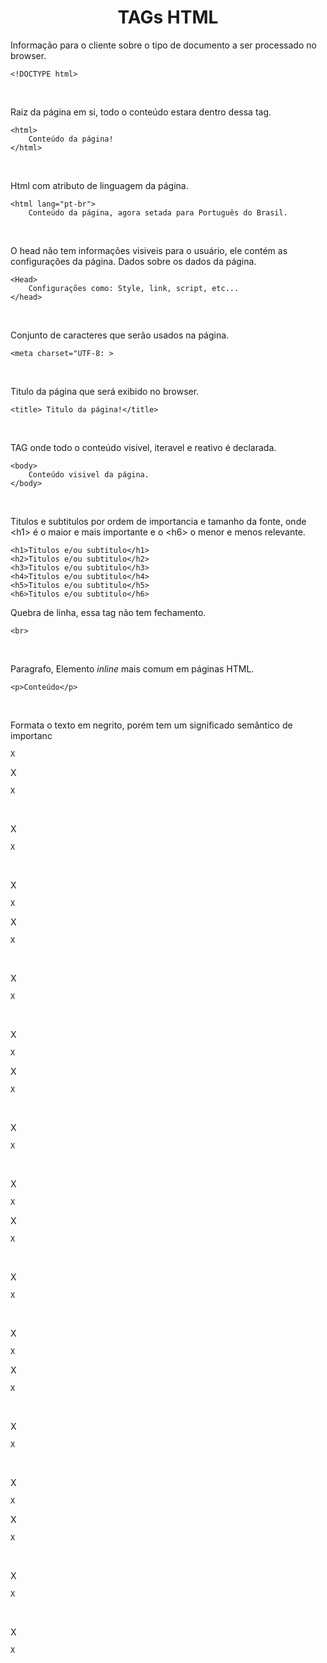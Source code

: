 <h1 style ="text-align: center;">TAGs HTML</h1>
  

Informação para o cliente sobre o tipo de documento a ser processado no browser.
```
<!DOCTYPE html>
```
<br>

Raiz da página em si, todo o conteúdo estara dentro dessa tag.
```
<html>
    Conteúdo da página!
</html>
```
<br>

Html com atributo de linguagem da página.
```
<html lang="pt-br">
    Conteúdo da página, agora setada para Português do Brasil.
```
<br>

O head não tem informações visiveis para o usuário, ele contém as configurações da página. Dados sobre os dados da página.
```
<Head>
    Configurações como: Style, link, script, etc...
</head>
```
<br>

Conjunto de caracteres que serão usados na página.
```
<meta charset="UTF-8: >
```
<br>

Titulo da página que será exibido no browser.
```
<title> Titulo da página!</title>
```
<br>

TAG onde todo o conteúdo visivel, iteravel e reativo é declarada.
```
<body>
    Conteúdo visivel da página.
</body>
```
<br>

Titulos e subtitulos por ordem de importancia e tamanho da fonte, onde \<h1> é o maior e mais importante e o \<h6> o menor e menos relevante.
```
<h1>Titulos e/ou subtitulo</h1>
<h2>Titulos e/ou subtitulo</h2>
<h3>Titulos e/ou subtitulo</h3>
<h4>Titulos e/ou subtitulo</h4>
<h5>Titulos e/ou subtitulo</h5>
<h6>Titulos e/ou subtitulo</h6>
```

Quebra de linha, essa tag não tem fechamento.
```
<br>
```
<br>

Paragrafo, Elemento *_inline_* mais comum em páginas HTML.
```
<p>Conteúdo</p>
```
<br>

Formata o texto em negrito, porém tem um significado semântico de importanc
```
X
```
X
```
X
```
<br>

X
```
X
```
<br>

X
```
X
```
X
```
X
```
<br>

X
```
X
```
<br>

X
```
X
```
X
```
X
```
<br>

X
```
X
```
<br>

X
```
X
```
X
```
X
```
<br>

X
```
X
```
<br>

X
```
X
```
X
```
X
```
<br>

X
```
X
```
<br>

X
```
X
```
X
```
X
```
<br>

X
```
X
```
<br>

X
```
X
```